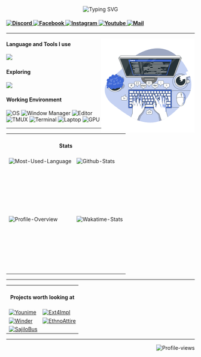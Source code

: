 <p align="center">
    <img src="https://readme-typing-svg.herokuapp.com?font=Tekture&pause=1000&color=3E68D7&width=435&lines=Hello+There;Welcome+to+Bijan+Regmi's+profile"
        alt="Typing SVG" />
</p>

<h4>
    <a href="https://www.discord.com/users/392500556226363392" target="_blank">
        <img alt="Discord"
            src="https://img.shields.io/badge/Discord-3e68d7?style=for-the-badge&logo=discord&logoColor=c0caf5&labelColor=394b70" />
    </a>
    <a href="https://fb.com/bijan.regmi" target="_blank">
        <img alt="Facebook"
            src="https://img.shields.io/badge/Facebook-3e68d7?style=for-the-badge&logo=facebook&logoColor=c0caf5&labelColor=394b70" />
    </a>
    <a href="https://instagram.com/bijan.regmi" target="_blank">
        <img alt="Instagram"
            src="https://img.shields.io/badge/Instagram-3e68d7?style=for-the-badge&logo=instagram&logoColor=c0caf5&labelColor=394b70" />
    </a>
    <a href="https://www.youtube.com/c/immortalda2" target="_blank">
        <img alt="Youtube"
            src="https://img.shields.io/badge/Youtube-3e68d7?style=for-the-badge&logo=youtube&logoColor=c0caf5&labelColor=394b70" />
    </a>
    <a href="mailto:mail@bijanregmi.com.np" target="_blank">
        <img alt="Mail"
            src="https://img.shields.io/badge/Mail-3e68d7?style=for-the-badge&logo=gmail&logoColor=c0caf5&labelColor=394b70" />
    </a>
</h4>

<hr />

<img align="right" height="250" src="assets/cover.svg" />
<h4>Language and Tools I use</h4>
<img
    src="https://skillicons.dev/icons?i=ts,nodejs,nextjs,react,redux,tailwind,css,prisma,planetscale,postgres,mongodb,mysql,redis,express,postman,vercel,docker,git,bash,linux,neovim,md,cpp,python,lua&perline=10" />

<h4>Exploring</h4>
<img src="https://skillicons.dev/icons?i=nestjs,graphql,rust,kubernetes&perline=10" />

<h4>Working Environment</h4>
<p>
    <img alt="OS"
        src="https://img.shields.io/badge/Arch_Linux-3e68d7?style=for-the-badge&logo=arch%20linux&logoColor=c0caf5&labelColor=3b4261" />
    <img alt="Window Manager"
        src="https://img.shields.io/badge/Hyprland-3e68d7?style=for-the-badge&logo=wayland&logoColor=c0caf5&labelColor=3b4261" />
    <img alt="Editor"
        src="https://img.shields.io/badge/NeoVim-3e68d7?style=for-the-badge&logo=neovim&logoColor=c0caf5&labelColor=3b4261" />
    <img alt="TMUX"
        src="https://img.shields.io/badge/Tmux-3e68d7?style=for-the-badge&logo=tmux&logoColor=c0caf5&labelColor=3b4261" />
    <img alt="Terminal"
        src="https://img.shields.io/badge/Alacritty-3e68d7?style=for-the-badge&logo=alacritty&logoColor=c0caf5&labelColor=3b4261" />
    <img alt="Laptop"
        src="https://img.shields.io/badge/ASUS_TFU_A15-3e68d7?style=for-the-badge&logo=asus&logoColor=c0caf5&labelColor=3b4261" />
    <img alt="GPU"
        src="https://img.shields.io/badge/Nvidia_3050Ti-3e68d7?style=for-the-badge&logo=nvidia&logoColor=c0caf5&labelColor=3b4261" />
</p>

<hr />

<table align="center">
    <tr>
        <th colspan="2">
            <h4>Stats</h4>
        </th>
    </tr>
    <tr>
        <td align="left">
            <img align="left" height="150vh" alt="Most-Used-Language"
                src="https://github-readme-stats.vercel.app/api/top-langs?username=bijanregmi&show_icons=true&theme=tokyonight&layout=compact" />
        </td>
        <td align="left">
            <img align="left" height="150vh" alt="Github-Stats"
                src="https://github-readme-stats.vercel.app/api?username=bijanregmi&show_icons=true&theme=tokyonight" />
        </td>
    </tr>
    <tr>
        <td align="left">
            <img align="left" height="150vh" alt="Profile-Overview"
                src="https://github-readme-streak-stats.herokuapp.com/?user=BijanRegmi&theme=tokyonight" />
        </td>
        <td align="left">
            <img align="left" height="150vh" alt="Wakatime-Stats"
                src="https://github-readme-stats.vercel.app/api/wakatime?username=bijanregmi&theme=tokyonight&langs_count=4" />
        </td>
    </tr>
</table>

<hr />

<table align="center">
    <tr>
        <th colspan="2">
            <h4>Projects worth looking at</h4>
        </th>
    </tr>
    <tr>
        <td align="left">
            <a href="https://github.com/BijanRegmi/younime">
                <img height="100vh" alt="Younime"
                    src="https://github-readme-stats.vercel.app/api/pin/?username=bijanregmi&repo=younime&theme=tokyonight&show_owner=true" />
            </a>
        </td>
        <td align="left">
            <a href="https://github.com/BijanRegmi/Ext4Impl">
                <img height="100vh" alt="Ext4Impl"
                    src="https://github-readme-stats.vercel.app/api/pin/?username=bijanregmi&repo=Ext4Impl&theme=tokyonight&show_owner=true" />
            </a>
        </td>
    </tr>
    <tr>
        <td align="left">
            <a href="https://github.com/0xs3gfau1t/eSandesh" width="50%">
                <img height="100vh" alt="Winder"
                    src="https://github-readme-stats.vercel.app/api/pin/?username=0xs3gfau1t&repo=eSandesh&theme=tokyonight&show_owner=true" />
            </a>
        </td>
        <td align="left">
            <a href="https://github.com/0xs3gfau1t/EthnoAttire">
                <img height="100vh" alt="EthnoAttire"
                    src="https://github-readme-stats.vercel.app/api/pin/?username=0xs3gfau1t&repo=EthnoAttire&theme=tokyonight&show_owner=true" />
            </a>
        </td>
    </tr>
    <tr>
        <td align="left">
            <a href="https://github.com/0xs3gfau1t/Sajilo-Bus">
                <img height="100vh" alt="SajiloBus"
                    src="https://github-readme-stats.vercel.app/api/pin/?username=0xs3gfau1t&repo=Sajilo-Bus&theme=tokyonight&show_owner=true" />
            </a>
        </td>
    </tr>
</table>

<hr />

<img align="right" alt="Profile-views"
    src="https://komarev.com/ghpvc/?username=BijanRegmi&style=for-the-badge&color=3e68d7" />
